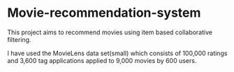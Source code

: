 # Movie-recommendation-system
This project aims to recommend movies using item based collaborative filtering.

I have used the MovieLens data set(small) which consists of 100,000 ratings and 3,600 tag applications applied to 9,000 movies by 600 users.
